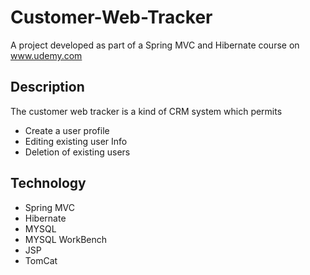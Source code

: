 # Customer-Web-Tracker
A project developed as part of a Spring MVC and Hibernate course on www.udemy.com

## Description
The customer web tracker is a kind of CRM system which permits
* Create a user profile 
* Editing existing user Info
* Deletion of existing users

## Technology
* Spring MVC
* Hibernate
* MYSQL
* MYSQL WorkBench
* JSP
* TomCat
